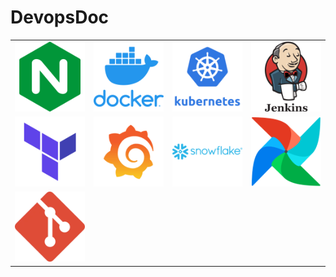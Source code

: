 # DevopsDoc
|||||
:-------------------------:|:-------------------------:|:-------------------------:|:-------------------------:
[![](./assets/nginx.png)](./Nginx/readme.md)  |  [![](./assets/docker.png)](./Docker/readme.md) | [![](./assets/kubernetes.png)](./Kubernetes/readme.md)  |  [![](./assets/jenkins-logo.png)](./Jenkins/readme.md)
 [![](./assets/terraform.png)](./Terraform/readme.md) |[![](./assets/grafana.png)](./Monitoring/readme.md)  |  [![](./assets/snowflake.png)](./Snowflake/readme.md)| [![](./assets/airflow.png)](./Airflow/readme.md)| 
  [![](./assets/git.png)](./git/readme.md) |[![]()]()  |  [![]()]()| [![]()]()| 


